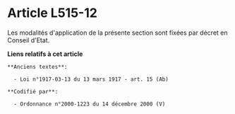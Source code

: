 # Article L515-12

Les modalités d'application de la présente section sont fixées par décret en Conseil d'Etat.

**Liens relatifs à cet article**

	**Anciens textes**:

	  - Loi n°1917-03-13 du 13 mars 1917 - art. 15 (Ab)

	**Codifié par**:

	  - Ordonnance n°2000-1223 du 14 décembre 2000 (V)
